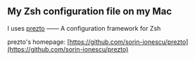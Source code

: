 ## My Zsh configuration file on my Mac

I uses [prezto](https://github.com/sorin-ionescu/prezto) —— A configuration framework for Zsh

prezto's homepage: [https://github.com/sorin-ionescu/prezto](https://github.com/sorin-ionescu/prezto)
